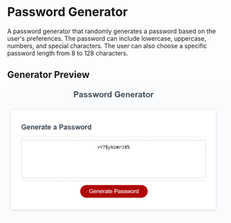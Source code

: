 # Password Generator

A password generator that randomly generates a password based on the user's preferences. The password can include lowercase, uppercase, numbers, and special characters. The user can also choose a specific password length from 8 to 128 characters. 

## Generator Preview
![preview-image](./assets/preview/screenshot.PNG)
